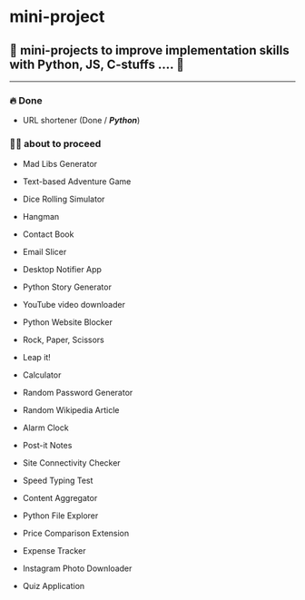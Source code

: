 # mini-project
## 👀 mini-projects to improve implementation skills with Python, JS, C-stuffs .... 👀

<hr>


### 🔥 Done
* URL shortener (Done / **_Python_**)

### 🤟🏻 about to proceed 
* Mad Libs Generator 

* Text-based Adventure Game
* Dice Rolling Simulator
* Hangman
* Contact Book
* Email Slicer
* Desktop Notifier App
* Python Story Generator
* YouTube video downloader
* Python Website Blocker
* Rock, Paper, Scissors
* Leap it!
* Calculator
* Random Password Generator
* Random Wikipedia Article
* Alarm Clock
* Post-it Notes
* Site Connectivity Checker
* Speed Typing Test
* Content Aggregator
* Python File Explorer
* Price Comparison Extension
* Expense Tracker
* Instagram Photo Downloader
* Quiz Application
